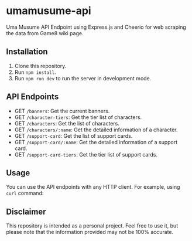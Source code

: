 # umamusume-api

Uma Musume API Endpoint using Express.js and Cheerio for web scraping the data from Game8 wiki page.

## Installation

1. Clone this repository.
2. Run `npm install`.
3. Run `npm run dev` to run the server in development mode.

## API Endpoints

* GET `/banners`: Get the current banners.
* GET `/character-tiers`: Get the tier list of characters.
* GET `/characters`: Get the list of characters.
* GET `/characters/:name`: Get the detailed information of a character.
* GET `/support-card`: Get the list of support cards.
* GET `/support-card/:name`: Get the detailed information of a support card.
* GET `/support-card-tiers`: Get the tier list of support cards.

## Usage

You can use the API endpoints with any HTTP client. For example, using `curl` command:
## Disclaimer

This repository is intended as a personal project. Feel free to use it, but please note that the information provided may not be 100% accurate.
